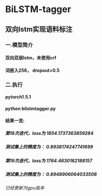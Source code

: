 # BiLSTM-tagger
## 双向lstm实现语料标注
### 一.模型简介
#### 双向双层lstm，未使用crf
#### 词嵌入256， dropout=0.5
### 二.执行
#### pytorch1.5.1
#### python bilstmtagger.py
#### 结果一览:
##### 第18次迭代，loss为 1854.1737363859284
##### 测试集上的精度为： 0.8938174247741699
##### 第19次迭代，loss为 1764.4630182188157
##### 测试集上的精度为： 0.8948906064033508
###### 已经更新为gpu版本
